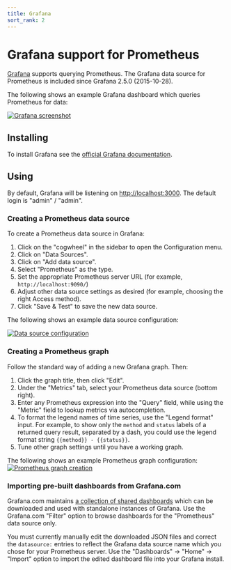 ```yaml
---
title: Grafana
sort_rank: 2
---
```


# Grafana support for Prometheus

[Grafana](http://grafana.org/) supports querying Prometheus.
The Grafana data source for Prometheus is included since Grafana 2.5.0 (2015-10-28).

The following shows an example Grafana dashboard which queries Prometheus for data:

[![Grafana screenshot](/assets/grafana_prometheus.png)](/assets/grafana_prometheus.png)

## Installing

To install Grafana see the [official Grafana
documentation](https://grafana.com/grafana/download/).

## Using

By default, Grafana will be listening on
[http://localhost:3000](http://localhost:3000). The default login is "admin" /
"admin".

### Creating a Prometheus data source

To create a Prometheus data source in Grafana:

1. Click on the "cogwheel" in the sidebar to open the Configuration menu.
2. Click on "Data Sources".
3. Click on "Add data source".
4. Select "Prometheus" as the type.
5. Set the appropriate Prometheus server URL (for example, `http://localhost:9090/`)
6. Adjust other data source settings as desired (for example, choosing the right Access method).
7. Click "Save & Test" to save the new data source.

The following shows an example data source configuration:

[![Data source configuration](/assets/grafana_configuring_datasource.png)](/assets/grafana_configuring_datasource.png)

### Creating a Prometheus graph

Follow the standard way of adding a new Grafana graph. Then:

1. Click the graph title, then click "Edit".
2. Under the "Metrics" tab, select your Prometheus data source (bottom right).
3. Enter any Prometheus expression into the "Query" field, while using the
   "Metric" field to lookup metrics via autocompletion.
4. To format the legend names of time series, use the "Legend format" input. For
   example, to show only the `method` and `status` labels of a returned query
   result, separated by a dash, you could use the legend format string
   `{{method}} - {{status}}`.
5. Tune other graph settings until you have a working graph.

The following shows an example Prometheus graph configuration:
[![Prometheus graph creation](/assets/grafana_qps_graph.png)](/assets/grafana_qps_graph.png)

### Importing pre-built dashboards from Grafana.com

Grafana.com maintains [a collection of shared dashboards](https://grafana.com/dashboards)
which can be downloaded and used with standalone instances of Grafana.  Use
the Grafana.com "Filter" option to browse dashboards for the "Prometheus"
data source only.

You must currently manually edit the downloaded JSON files and correct the
`datasource:` entries to reflect the Grafana data source name which you
chose for your Prometheus server.  Use the "Dashboards" → "Home" → "Import"
option to import the edited dashboard file into your Grafana install.
